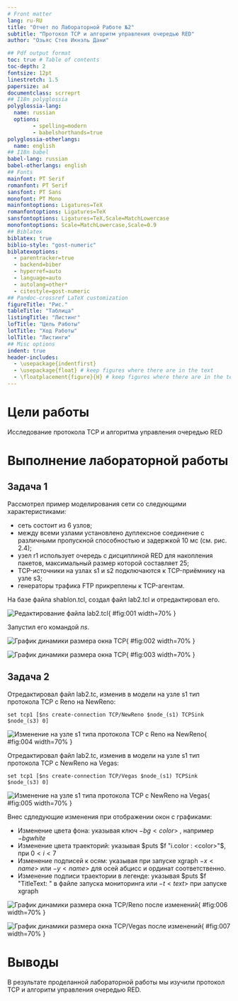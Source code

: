 ```yaml
---
# Front matter
lang: ru-RU
title: "Отчет по Лабораторной Работе №2"
subtitle: "Протокол TCP и алгоритм управления очередью RED"
author: "Озьяс Стев Икнэль Дани"

## Pdf output format
toc: true # Table of contents
toc-depth: 2
fontsize: 12pt
linestretch: 1.5
papersize: a4
documentclass: scrreprt
## I18n polyglossia
polyglossia-lang:
  name: russian
  options:
        - spelling=modern
        - babelshorthands=true
polyglossia-otherlangs:
  name: english
## I18n babel
babel-lang: russian
babel-otherlangs: english
## Fonts
mainfont: PT Serif
romanfont: PT Serif
sansfont: PT Sans
monofont: PT Mono
mainfontoptions: Ligatures=TeX
romanfontoptions: Ligatures=TeX
sansfontoptions: Ligatures=TeX,Scale=MatchLowercase
monofontoptions: Scale=MatchLowercase,Scale=0.9
## Biblatex
biblatex: true
biblio-style: "gost-numeric"
biblatexoptions:
  - parentracker=true
  - backend=biber
  - hyperref=auto
  - language=auto
  - autolang=other*
  - citestyle=gost-numeric
## Pandoc-crossref LaTeX customization
figureTitle: "Рис."
tableTitle: "Таблица"
listingTitle: "Листинг"
lofTitle: "Цель Работы"
lotTitle: "Ход Работы"
lolTitle: "Листинги"
## Misc options
indent: true
header-includes:
  - \usepackage{indentfirst}
  - \usepackage{float} # keep figures where there are in the text
  - \floatplacement{figure}{H} # keep figures where there are in the text
---
```



# Цели работы
 
Исследование протокола TCP и алгоритма управления очередью RED

# Выполнение лабораторной работы

## Задача 1

Рассмотрел пример моделирования сети со следующими характеристиками:

- сеть состоит из 6 узлов;
- между всеми узлами установлено дуплексное соединение с различными пропускной способностью и задержкой 10 мс (см. рис. 2.4);
- узел r1 использует очередь с дисциплиной RED для накопления пакетов, максимальный размер которой составляет 25;
- TCP-источники на узлах s1 и s2 подключаются к TCP-приёмнику на узле s3;
- генераторы трафика FTP прикреплены к TCP-агентам.

На базе файла shablon.tcl, создал файл lab2.tcl и отредактировал его.

![Редактирование файла lab2.tcl](image/image1.png){ #fig:001 width=70% }

Запустил его командой $ns$.

![График динамики размера окна TCP](image/image2.png){ #fig:002 width=70% }

![График динамики размера окна TCP](image/image3.png){ #fig:003 width=70% }


## Задача 2


Отредактировал файл lab2.tc, изменив в модели на узле s1 тип протокола TCP с Reno на NewReno:
```
set tcp1 [$ns create-connection TCP/NewReno $node_(s1) TCPSink $node_(s3) 0]
```

![Изменение на узле s1 типа протокола TCP с Reno на NewReno](image/image4.png){ #fig:004 width=70% }


Отредактировал файл lab2.tc, изменив в модели на узле s1 тип протокола TCP с NewReno на Vegas:
```
set tcp1 [$ns create-connection TCP/Vegas $node_(s1) TCPSink $node_(s3) 0]
```

![Изменение на узле s1 типа протокола TCP с NewReno на Vegas](image/image5.png){ #fig:005 width=70% }

Внес сдледующие изменения при отображении окон с графиками:

- Изменение цвета фона: указывая ключ $-bg <color>$ , например $-bg white$
- Изменение цвета траекторий: указывая $puts $f "i.color : <color>"$, при $0<i<7$
- Изменение подписей к осям: указывая при запуске xgraph $-x <name>$ или $-y <name>$ для осей абцисс и ординат соответственно.
- Изменение подписи траектории в легенде: указывая $puts $f "TitleText: <text>" в файле запуска мониторинга или $-t <text>$ при запуске xgraph

![График динамики размера окна TCP/Reno после изменений](image/image6.png){ #fig:006 width=70% }

![График динамики размера окна TCP/Vegas после изменений](image/image7.png){ #fig:007 width=70% }


# Выводы

В результате проделанной лабораторной работы мы изучили протокол TCP и алгоритм управления очередью RED.